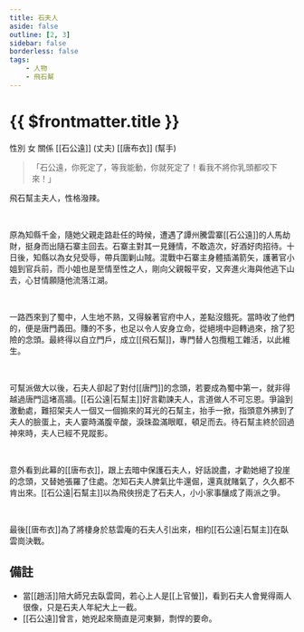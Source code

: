 ```yaml
---
title: 石夫人
aside: false
outline: [2, 3]
sidebar: false
borderless: false
tags:
    - 人物
    - 飛石幫
---
```


# {{ $frontmatter.title }}

<ChTabs position="bottom">
	<ChTab title="石夫人">
		<Ch src='/images/characters/special815/normal.webp' position='right'/>
		<ChName nameZh='石夫人' nameEn='Lady Shi' position='right' />
		<ChTable>
			<ChTr>
				<ChTd isTitle=true>
					性別
				</ChTd>
				<ChTd>
					女
				</ChTd>
			</ChTr>
			<ChTr>
				<ChTd isTitle=true position='center'>
					關係
				</ChTd>
			</ChTr>
			<ChTr>
				<ChTd position='center'>
					[[石公遠]] (丈夫)
				</ChTd>
			</ChTr>
				<ChTr>
				<ChTd position='center'>
					[[唐布衣]] (幫手)
				</ChTd>
			</ChTr>
		</ChTable>
	</ChTab>
</ChTabs>

> 「石公遠，你死定了，等我能動，你就死定了！看我不將你乳頭都咬下來！」

飛石幫主夫人，性格潑辣。

<br>

原為知縣千金，隨她父親走路赴任的時候，遭遇了譚州騰雲寨[[石公遠]]的人馬劫財，挺身而出隨石寨主回去。石寨主對其一見鍾情，不敢造次，好酒好肉招待。十日後，知縣以為女兒受辱，帶兵圍剿山賊。混戰中石寨主身體插滿箭矢，護著官小姐到官兵前，而小姐也是至情至性之人，剛向父親報平安，又奔進火海與他逃下山去，心甘情願隨他流落江湖。

<br>

一路西來到了蜀中，人生地不熟，又得躲著官府中人，差點沒餓死。當時收了他們的，便是唐門義田。賺的不多，也足以令人安身立命，從絕境中迴轉過來，捨了犯險的念頭。最終得以自立門戶，成立[[飛石幫]]，專門替人包攬粗工雜活，以此維生。

<br>

可幫派做大以後，石夫人卻起了對付[[唐門]]的念頭，若要成為蜀中第一，就非得越過唐門這堵高牆。[[石公遠|石幫主]]好言勸諫夫人，言道做人不可忘恩。爭論到激動處，難招架夫人一個又一個搧來的耳光的石幫主，抬手一掀，指頭意外拂到了夫人的臉蛋上，夫人霎時滿腹辛酸，淚珠盈滿眼眶，頓足而去。待石幫主終於回過神來時，夫人已經不見蹤影。

<br>

意外看到此幕的[[唐布衣]]，跟上去暗中保護石夫人，好話說盡，才勸她絕了投崖的念頭，又替她張羅了住處。怎知石夫人脾氣比牛還倔，還真就賭氣了，久久都不肯出來。[[石公遠|石幫主]]以為飛俠拐走了石夫人，小小家事釀成了兩派之爭。

<br>

最後[[唐布衣]]為了將棲身於慈雲庵的石夫人引出來，相約[[石公遠|石幫主]]在臥雲崗決戰。

## 備註

-   當[[趙活]]陪大師兄去臥雲岡，若心上人是[[上官螢]]，看到石夫人會覺得兩人很像，只是石夫人年紀大上一截。
-   [[石公遠]]曾言，她兇起來簡直是河東獅，剽悍的要命。
